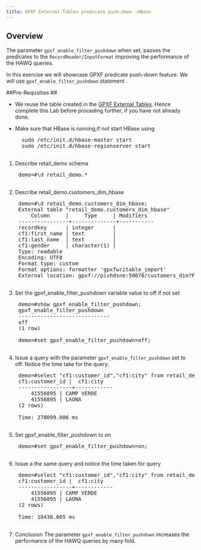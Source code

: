 ```yaml
---
title: GPXF External Tables predicate push-down -HBase
---
```


Overview 
--------

The parameter `gpxf_enable_filter_pushdown` when set, passes the predicates to the `RecordReader/InputFormat` improving the performance of the HAWQ queries.

In this exercise we will showcase GPXF predicate push-down feature.
We will use `gpxf_enable_filter_pushdown` statement .

##Pre-Requsities ##
* We reuse the table created in the [GPXF External Tables](/getting-started/hawq/gpxf-hbase-external-tables.html). Hence complete this Lab before proceding further, if you have not already done.
* Make sure that HBase is running,if not start HBase using

	<pre class="terminal">
	sudo /etc/init.d/hbase-master start
	sudo /etc/init.d/hbase-regionserver start
	</pre>

1. Describe retail_demo schema 

	<pre class="terminal">
	demo=#\d retail_demo.*
	</pre>
2. Describe retail_demo.customers_dim_hbase

	<pre class="terminal">
	demo=#\d retail_demo.customers_dim_hbase;
	External table "retail_demo.customers_dim_hbase"
     	Column     |     Type     | Modifiers 
	----------------+--------------+-----------
 	recordkey      | integer      | 
 	cf1:first_name | text         | 
 	cf1:last_name  | text         | 
 	cf1:gender     | character(1) | 
	Type: readable
	Encoding: UTF8
	Format type: custom
	Format options: formatter 'gpxfwritable_import' 
	External location: gpxf://pivhdsne:50070/customers_dim?FRAGMENTER=HBaseDataFragmenter
	</pre>

3. Set the gpxf_enable_filter_pushdown variable value to off if not set

	<pre class="terminal">
    demo=#show gpxf_enable_filter_pushdown;
	gpxf_enable_filter_pushdown
	-----------------------------
 	off
	(1 row)
	
	demo=#set gpxf_enable_filter_pushdown=off;
	</pre>

4. Issue a query with the parameter `gpxf_enable_filter_pushdown` set to off. Notice the time take for the query.

	<pre class="terminal">
	demo=#select "cf1:customer_id","cf1:city" from retail_demo.customer_addresses_dim_hbase where "cf1:customer_id" = 41556895;
	cf1:customer_id |  cf1:city 
	-----------------+------------
		41556895 | CAMP VERDE
		41556895 | LAONA
	(2 rows)

	Time: 278099.006 ms
	</pre>

7. Set gpxf_enable_filter_pushdown to on 

	<pre class="terminal">
	demo=#set gpxf_enable_filter_pushdown=on;
	</pre>

8. Issue a the same query  and notice the time taken for query

	<pre class="terminal">
	demo=#select "cf1:customer_id","cf1:city" from retail_demo.customer_addresses_dim_hbase where "cf1:customer_id" = 41556895;
	cf1:customer_id |  cf1:city 
	-----------------+------------
		41556895 | CAMP VERDE
		41556895 | LAONA
	(2 rows)

	Time: 10438.065 ms
	</pre>

9. Conclusion
   The parameter `gpxf_enable_filter_pushdown` increases the performance of the HAWQ queries by many fold.

